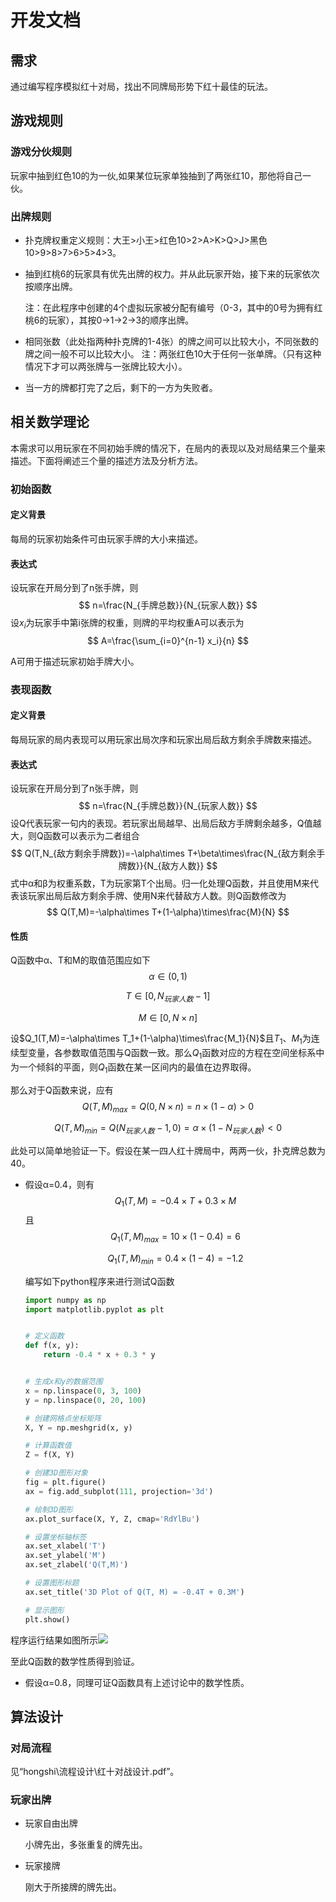 # 开发文档

## 需求

通过编写程序模拟红十对局，找出不同牌局形势下红十最佳的玩法。

## 游戏规则

### 游戏分伙规则

玩家中抽到红色10的为一伙,如果某位玩家单独抽到了两张红10，那他将自己一伙。

### 出牌规则

- 扑克牌权重定义规则：大王>小王>红色10>2>A>K>Q>J>黑色10>9>8>7>6>5>4>3。

- 抽到红桃6的玩家具有优先出牌的权力。并从此玩家开始，接下来的玩家依次按顺序出牌。         

  注：在此程序中创建的4个虚拟玩家被分配有编号（0-3，其中的0号为拥有红桃6的玩家），其按0->1->2->3的顺序出牌。

- 相同张数（此处指两种扑克牌的1-4张）的牌之间可以比较大小，不同张数的牌之间一般不可以比较大小。         注：两张红色10大于任何一张单牌。（只有这种情况下才可以两张牌与一张牌比较大小）。

- 当一方的牌都打完了之后，剩下的一方为失败者。         

## 相关数学理论

本需求可以用玩家在不同初始手牌的情况下，在局内的表现以及对局结果三个量来描述。下面将阐述三个量的描述方法及分析方法。

### 初始函数

#### 定义背景

每局的玩家初始条件可由玩家手牌的大小来描述。

#### 表达式

设玩家在开局分到了n张手牌，则
$$
n=\frac{N_{手牌总数}}{N_{玩家人数}}
$$
设$x_i$为玩家手中第i张牌的权重，则牌的平均权重A可以表示为
$$
A=\frac{\sum_{i=0}^{n-1} x_i}{n}
$$

A可用于描述玩家初始手牌大小。

### 表现函数

#### 定义背景

每局玩家的局内表现可以用玩家出局次序和玩家出局后敌方剩余手牌数来描述。

#### 表达式

设玩家在开局分到了n张手牌，则
$$
n=\frac{N_{手牌总数}}{N_{玩家人数}}
$$
设Q代表玩家一句内的表现。若玩家出局越早、出局后敌方手牌剩余越多，Q值越大，则Q函数可以表示为二者组合
$$
Q(T,N_{敌方剩余手牌数})=-\alpha\times T+\beta\times\frac{N_{敌方剩余手牌数}}{N_{敌方人数}}
$$
式中α和β为权重系数，T为玩家第T个出局。归一化处理Q函数，并且使用M来代表该玩家出局后敌方剩余手牌、使用N来代替敌方人数。则Q函数修改为
$$
Q(T,M)=-\alpha\times T+(1-\alpha)\times\frac{M}{N}
$$
#### 性质

Q函数中α、T和M的取值范围应如下
$$
\alpha\in(0,1)
$$

$$
T\in[0,N_{玩家人数}-1]
$$

$$
M\in[0,N\times n]
$$

设$Q_1(T,M)=-\alpha\times T_1+(1-\alpha)\times\frac{M_1}{N}$且$T_1、M_1$为连续型变量，各参数取值范围与Q函数一致。那么$Q_1$函数对应的方程在空间坐标系中为一个倾斜的平面，则$Q_1$函数在某一区间内的最值在边界取得。

那么对于Q函数来说，应有
$$
Q(T,M)_{max}=Q(0,N{\times}n)=n\times(1-\alpha)>0
$$

$$
Q(T,M)_{min}=Q(N_{玩家人数}-1,0)=\alpha{\times}(1-N_{玩家人数})<0
$$

此处可以简单地验证一下。假设在某一四人红十牌局中，两两一伙，扑克牌总数为40。

- 假设α=0.4，则有
  $$
  Q_1(T,M)=-0.4{\times}T+0.3{\times}M
  $$
  且
  $$
  Q_1(T,M)_{max}=10{\times}(1-0.4)=6
  $$

  $$
  Q_1(T,M)_{min}=0.4{\times}(1-4)=-1.2
  $$

  编写如下python程序来进行测试Q函数

  ```python
  import numpy as np
  import matplotlib.pyplot as plt
  
  
  # 定义函数
  def f(x, y):
      return -0.4 * x + 0.3 * y
  
  
  # 生成x和y的数据范围
  x = np.linspace(0, 3, 100)
  y = np.linspace(0, 20, 100)
  
  # 创建网格点坐标矩阵
  X, Y = np.meshgrid(x, y)
  
  # 计算函数值
  Z = f(X, Y)
  
  # 创建3D图形对象
  fig = plt.figure()
  ax = fig.add_subplot(111, projection='3d')
  
  # 绘制3D图形
  ax.plot_surface(X, Y, Z, cmap='RdYlBu')
  
  # 设置坐标轴标签
  ax.set_xlabel('T')
  ax.set_ylabel('M')
  ax.set_zlabel('Q(T,M)')
  
  # 设置图形标题
  ax.set_title('3D Plot of Q(T, M) = -0.4T + 0.3M')
  
  # 显示图形
  plt.show()
  
  ```
  

程序运行结果如图所示![](C:\Users\34803\PycharmProjects\pythonProject3\hongshi\图片\α=0.4.png)

至此Q函数的数学性质得到验证。

- 假设α=0.8，同理可证Q函数具有上述讨论中的数学性质。



## 算法设计

### 对局流程

见“hongshi\流程设计\红十对战设计.pdf”。

### 玩家出牌

- 玩家自由出牌

  小牌先出，多张重复的牌先出。

- 玩家接牌

  刚大于所接牌的牌先出。
